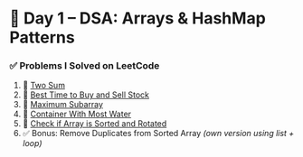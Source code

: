 # 🧠 Day 1 – DSA: Arrays & HashMap Patterns

### ✅ Problems I Solved on LeetCode

1. 🔗 [Two Sum](https://leetcode.com/problems/two-sum/)
2. 🔗 [Best Time to Buy and Sell Stock](https://leetcode.com/problems/best-time-to-buy-and-sell-stock/)
3. 🔗 [Maximum Subarray](https://leetcode.com/problems/maximum-subarray/)
4. 🔗 [Container With Most Water](https://leetcode.com/problems/container-with-most-water/)
5. 🔗 [Check if Array is Sorted and Rotated](https://leetcode.com/problems/check-if-array-is-sorted-and-rotated/)
6. ✅ Bonus: Remove Duplicates from Sorted Array *(own version using list + loop)*
